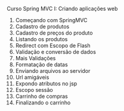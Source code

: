 Curso Spring MVC I: Criando aplicações web

1. Começando com SpringMVC
2. Cadastro de produtos
3. Cadastro de preços do produto
4. Listando os produtos
5. Redirect com Escopo de Flash
6. Validação e conversão de dados
7. Mais Validações
8. Formatação de datas
9. Enviando arquivos ao servidor
10. Url amigáveis
11. Expondo atributos no jsp
12. Escopo sessão
13. Carrinho de compras
14. Finalizando o carrinho